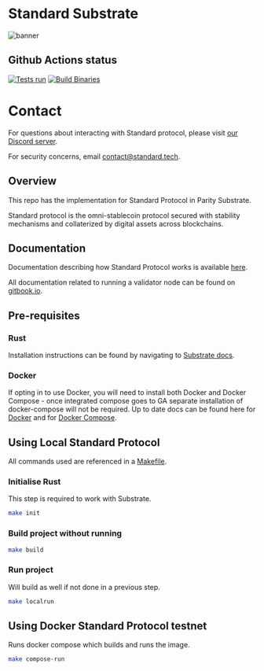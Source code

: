 # Standard Substrate

![banner](./media/standard_substrate.png "Standard")

## Github Actions status

[![Tests run](https://github.com/digitalnativeinc/standard-substrate/actions/workflows/fmt-checks-tests.yml/badge.svg?branch=master)](https://github.com/digitalnativeinc/standard-substrate/actions/workflows/fmt-checks-tests.yml)
[![Build Binaries](https://github.com/digitalnativeinc/standard-substrate/actions/workflows/binary-build.yml/badge.svg?branch=master)](https://github.com/digitalnativeinc/standard-substrate/actions/workflows/binary-build.yml)

# Contact

For questions about interacting with Standard protocol, please visit [our Discord server](https://discord.standard.tech).

For security concerns, email [contact@standard.tech](mailto:contact@standard.tech).

## Overview

This repo has the implementation for Standard Protocol in Parity Substrate.

Standard protocol is the omni-stablecoin protocol secured with stability mechanisms and collaterized by digital assets across blockchains.

## Documentation

Documentation describing how Standard Protocol works is available [here](https://docs.standard.tech).

All documentation related to running a validator node can be found on [gitbook.io](https://standard-protocol-1.gitbook.io/standard-protocol-validator-guide/).

## Pre-requisites

### Rust

Installation instructions can be found by navigating to [Substrate docs](https://substrate.dev/docs/en/knowledgebase/getting-started/).

### Docker

If opting in to use Docker, you will need to install both Docker and Docker Compose - once integrated compose goes to GA separate installation of docker-compose will not be required. Up to date docs can be found here for [Docker](https://docs.docker.com/engine/install/) and for [Docker Compose](https://docs.docker.com/compose/install/).

## Using Local Standard Protocol

All commands used are referenced in a [Makefile](./Makefile).

### Initialise Rust

This step is required to work with Substrate.

```bash
make init
```

### Build project without running

```bash
make build
```

### Run project

Will build as well if not done in a previous step.

```bash
make localrun
```

## Using Docker Standard Protocol testnet

Runs docker compose which builds and runs the image.

```bash
make compose-run
```
